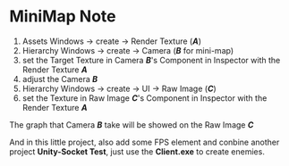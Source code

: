MiniMap Note
===
1. Assets Windows → create → Render Texture (***A***)
2. Hierarchy Windows → create → Camera (***B***  for mini-map)
3. set the Target Texture in Camera ***B***'s Component in Inspector with the Render Texture ***A***
4. adjust the Camera ***B***
5. Hierarchy Windows → create → UI → Raw Image (***C***)
6. set the Texture in Raw Image ***C***'s Component in Inspector with the Render Texture ***A***

The graph that Camera ***B*** take will be showed on the Raw Image ***C***

And in this little project, also add some FPS element and conbine another project **Unity-Socket Test**, just use the **Client.exe** to create enemies.
